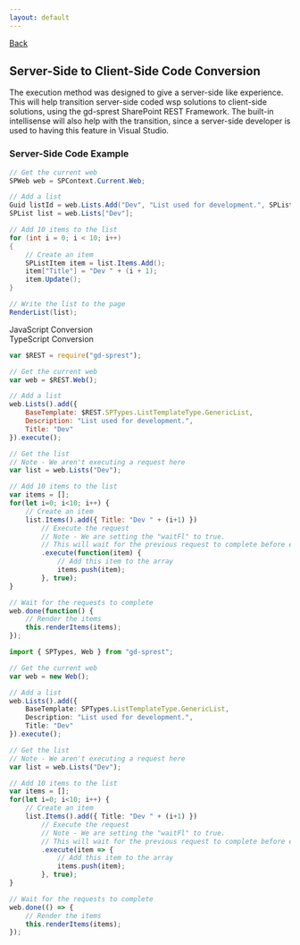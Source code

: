 ```yaml
---
layout: default
---
```


<div class="page-info" markdown="1">

[Back](/development)
## Server-Side to Client-Side Code Conversion

</div>

The execution method was designed to give a server-side like experience. This will help transition server-side coded wsp solutions to client-side solutions, using the gd-sprest SharePoint REST Framework. The built-in intellisense will also help with the transition, since a server-side developer is used to having this feature in Visual Studio.

### Server-Side Code Example
```cs
// Get the current web
SPWeb web = SPContext.Current.Web;

// Add a list
Guid listId = web.Lists.Add("Dev", "List used for development.", SPListTemplateType.GenericList);
SPList list = web.Lists["Dev"];

// Add 10 items to the list
for (int i = 0; i < 10; i++)
{
    // Create an item
    SPListItem item = list.Items.Add();
    item["Title"] = "Dev " + (i + 1);
    item.Update();
}

// Write the list to the page
RenderList(list);
```

<!-- Tabs -->
<div class="tabs">
<!-- Tab Items -->
<div class="tab-items">
    <div class="tab-item">JavaScript Conversion</div>
    <div class="tab-item">TypeScript Conversion</div>
</div>

<!-- Tab Content -->

<!-- JavaScript Conversion -->
<div class="tab-content" markdown="1">

```js
var $REST = require("gd-sprest");

// Get the current web
var web = $REST.Web();

// Add a list
web.Lists().add({
    BaseTemplate: $REST.SPTypes.ListTemplateType.GenericList,
    Description: "List used for development.",
    Title: "Dev"
}).execute();

// Get the list
// Note - We aren't executing a request here
var list = web.Lists("Dev");

// Add 10 items to the list
var items = [];
for(let i=0; i<10; i++) {
    // Create an item
    list.Items().add({ Title: "Dev " + (i+1) })
        // Execute the request
        // Note - We are setting the "waitFl" to true.
        // This will wait for the previous request to complete before executing.
        .execute(function(item) {
            // Add this item to the array
            items.push(item);
        }, true);
}

// Wait for the requests to complete
web.done(function() {
    // Render the items
    this.renderItems(items);
});
```
</div>
<!-- TypeScript Conversion -->
<div class="tab-content" markdown="1">

```ts
import { SPTypes, Web } from "gd-sprest";

// Get the current web
var web = new Web();

// Add a list
web.Lists().add({
    BaseTemplate: SPTypes.ListTemplateType.GenericList,
    Description: "List used for development.",
    Title: "Dev"
}).execute();

// Get the list
// Note - We aren't executing a request here
var list = web.Lists("Dev");

// Add 10 items to the list
var items = [];
for(let i=0; i<10; i++) {
    // Create an item
    list.Items().add({ Title: "Dev " + (i+1) })
        // Execute the request
        // Note - We are setting the "waitFl" to true.
        // This will wait for the previous request to complete before executing.
        .execute(item => {
            // Add this item to the array
            items.push(item);
        }, true);
}

// Wait for the requests to complete
web.done(() => {
    // Render the items
    this.renderItems(items);
});
```

</div>
</div>